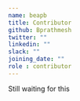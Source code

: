 ```yaml
---
name: beapb
title: Contributor
github: Bprathmesh
twitter: ""
linkedin: ""
slack: ""
joining_date: ""
role : contributor
---
```


Still waiting for this
